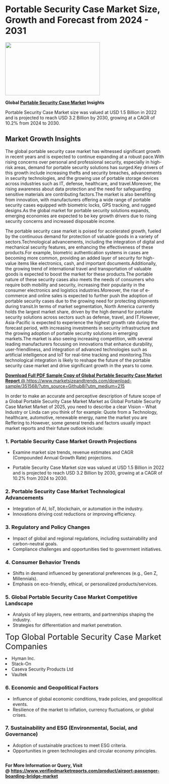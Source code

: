 <H1>Portable Security Case Market Size, Growth and Forecast from 2024 - 2031</H1><img class="aligncenter size-medium wp-image-584254" src="https://thirdeyenews.in/wp-content/uploads/2024/09/Global-Market-Research-300x168.jpeg" alt="" width="300" height="168" /><p><strong>Global&nbsp;<a href="https://www.marketsizeandtrends.com/download-sample/351568/?utm_source=Github8j?utm_medium=215">Portable Security Case Market</a> Insights</strong></p><p>Portable Security Case Market size was valued at USD 1.5 Billion in 2022 and is projected to reach USD 3.2 Billion by 2030, growing at a CAGR of 10.2% from 2024 to 2030.</p><p><h2>Market Growth Insights</h2> <p>The global portable security case market has witnessed significant growth in recent years and is expected to continue expanding at a robust pace.With rising concerns over personal and professional security, especially in high-risk areas, demand for portable security solutions has surged.Key drivers of this growth include increasing thefts and security breaches, advancements in security technologies, and the growing use of portable storage devices across industries such as IT, defense, healthcare, and travel.Moreover, the rising awareness about data protection and the need for safeguarding sensitive materials are contributing factors.The market is also benefiting from innovation, with manufacturers offering a wide range of portable security cases equipped with biometric locks, GPS tracking, and rugged designs.As the global market for portable security solutions expands, emerging economies are expected to be key growth drivers due to rising security concerns and increased disposable income.<a href="#"></a> </p> <p>The portable security case market is poised for accelerated growth, fueled by the continuous demand for protection of valuable goods in a variety of sectors.Technological advancements, including the integration of digital and mechanical security features, are enhancing the effectiveness of these products.For example, biometric authentication systems in cases are becoming more common, providing an added layer of security for high-value items like electronics, cash, and important documents.Additionally, the growing trend of international travel and transportation of valuable goods is expected to boost the market for these products.The portable nature of these security cases also meets the needs of consumers who require both mobility and security, increasing their popularity in the consumer electronics and logistics industries.Moreover, the rise of e-commerce and online sales is expected to further push the adoption of portable security cases due to the growing need for protecting shipments during transit.In terms of market segmentation, North America currently holds the largest market share, driven by the high demand for portable security solutions across sectors such as defense, travel, and IT.However, Asia-Pacific is expected to experience the highest growth rate during the forecast period, with increasing investments in security infrastructure and the growing adoption of portable security solutions in emerging markets.The market is also seeing increasing competition, with several leading manufacturers focusing on innovations that enhance durability, user-friendliness, and integration of advanced technologies such as artificial intelligence and IoT for real-time tracking and monitoring.This technological integration is likely to reshape the future of the portable security case market and drive significant growth in the years to come.<a href="#"></p><p><span class=""><strong>Download Full PDF Sample Copy of Global Portable Security Case Market Report</strong> @ <a href="https://www.marketsizeandtrends.com/download-sample/351568/?utm_source=Github8j?utm_medium=215" target="_blank">https://www.marketsizeandtrends.com/download-sample/351568/?utm_source=Github8j?utm_medium=215</a></span></p><p>In order to make an accurate and perceptive description of future scope of a Global&nbsp;Portable Security Case Market Market as Global&nbsp;Portable Security Case Market Market of 2025, you need to describe a clear Vision &ndash; What Industry or Linda can you think of for example: Quote from a Technology, healthcare, automotive, renewable energy, name the market you are Reffering to.However, some general trends and factors usually impact market reports and their future outlook include:</p><h3>1.&nbsp;<strong>Portable Security Case Market Growth Projections</strong></h3><ul><li>Examine market size trends, revenue estimates and CAGR (Compounded Annual Growth Rate) projections.</li><li><p>Portable Security Case Market size was valued at USD 1.5 Billion in 2022 and is projected to reach USD 3.2 Billion by 2030, growing at a CAGR of 10.2% from 2024 to 2030.</p></li></ul><h3>2.&nbsp;<strong>Portable Security Case Market Technological Advancements</strong></h3><ul><li>Integration of AI, IoT, blockchain, or automation in the industry.</li><li>Innovations driving cost reductions or improving efficiency.</li></ul><h3>3.&nbsp;<strong>Regulatory and Policy Changes</strong></h3><ul><li>Impact of global and regional regulations, including sustainability and carbon-neutral goals.</li><li>Compliance challenges and opportunities tied to government initiatives.</li></ul><h3>4.&nbsp;<strong>Consumer Behavior Trends</strong></h3><ul><li>Shifts in demand influenced by generational preferences (e.g., Gen Z, Millennials).</li><li>Emphasis on eco-friendly, ethical, or personalized products/services.</li></ul><h3>5.&nbsp;<strong>Global Portable Security Case Market Competitive Landscape</strong></h3><ul><li>Analysis of key players, new entrants, and partnerships shaping the industry.</li><li>Strategies for differentiation and market penetration.</li></ul><p data-pm-slice="1 1 []"><span style="color: inherit; font-family: inherit; font-size: 25px;">Top Global Portable Security Case Market Companies</span></p><div class="" data-test-id=""><p><li>Hyman Inc.</li><li> Stack-On</li><li> Caseva Security Products Ltd</li><li> Vaultek</li></p></div><h3>6.&nbsp;<strong>Economic and Geopolitical Factors</strong></h3><ul><li>Influence of global economic conditions, trade policies, and geopolitical events.</li><li>Resilience of the market to inflation, currency fluctuations, or global crises.</li></ul><h3>7.&nbsp;<strong>Sustainability and ESG (Environmental, Social, and Governance)</strong></h3><ul><li>Adoption of sustainable practices to meet ESG criteria.</li><li>Opportunities in green technologies and circular economy principles.</li></ul><h2><strong style="font-size: 14px;">For More Information or Query, Visit @&nbsp;</strong><a style="background-color: #ffffff; font-size: 14px;" href="https://www.marketsizeandtrends.com/report/portable-security-case-market/" target="_blank">https://www.verifiedmarketreports.com/product/airport-passenger-boarding-bridge-market</a></h2>